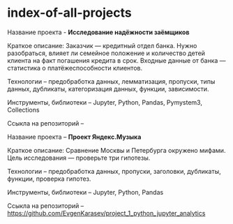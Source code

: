 # index-of-all-projects



Название проекта - **Исследование надёжности заёмщиков**

Краткое описание: Заказчик — кредитный отдел банка. Нужно разобраться, влияет ли семейное положение и количество детей клиента на факт погашения кредита в срок. Входные данные от банка — статистика о платёжеспособности клиентов.

Технологии – предобработка данных, лемматизация, пропуски, типы данных, дубликаты, категоризация данных, функции, зависимости.

Инструменты, библиотеки – Jupyter, Python, Pandas, Pymystem3, Collections

Ссыкла на репозиторий – 



Название проекта – **Проект Яндекс.Музыка**

Краткое описание: Сравнение Москвы и Петербурга окружено мифами. Цель исследования — проверьте три гипотезы.

Технологии – предобработка данных, пропуски, заголовки, дубликаты, функции, проверка гипотез.

Инструменты, библиотеки – Jupyter, Python, Pandas

Ссыкла на репозиторий – https://github.com/EvgenKarasev/project_1_python_jupyter_analytics
